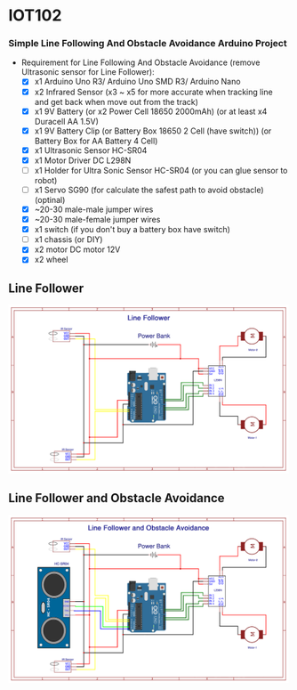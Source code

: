 # IOT102
### Simple Line Following And Obstacle Avoidance Arduino Project
* Requirement for Line Following And Obstacle Avoidance (remove Ultrasonic sensor for Line Follower):  
	- [x] x1 Arduino Uno R3/ Arduino Uno SMD R3/ Arduino Nano  
	- [x] x2 Infrared Sensor (x3 ~ x5 for more accurate when tracking line and get back when move out from the track)  
	- [x] x1 9V Battery (or x2 Power Cell 18650 2000mAh) (or at least x4 Duracell AA 1.5V)  
	- [x] x1 9V Battery Clip (or Battery Box 18650 2 Cell (have switch))  (or Battery Box for AA Battery 4 Cell)  
	- [x] x1 Ultrasonic Sensor HC-SR04  
	- [x] x1 Motor Driver DC L298N  
	- [ ] x1 Holder for Ultra Sonic Sensor HC-SR04 (or you can glue sensor to robot)  
	- [ ] x1 Servo SG90 (for calculate the safest path to avoid obstacle) (optinal)  
	- [x] ~20-30 male-male jumper wires  
	- [x] ~20-30 male-female jumper wires  
	- [x] x1 switch (if you don't buy a battery box have switch)  
	- [ ] x1 chassis (or DIY)  
	- [x] x2 motor DC motor 12V  
	- [x] x2 wheel  
## Line Follower
![Line Following](https://github.com/ndungx/Line-Follower-And-Obstacle-Avoidance/blob/main/Line%20Follower.png)
## Line Follower and Obstacle Avoidance
![Line Following and Obstacle Avoidance](https://github.com/ndungx/Line-Follower-And-Obstacle-Avoidance/blob/main/Line%20Follower%20And%20hc%20sr04.png)
